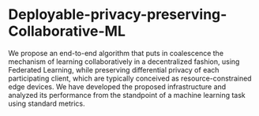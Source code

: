 # Deployable-privacy-preserving-Collaborative-ML
We propose an end-to-end algorithm that puts in coalescence the mechanism of learning collaboratively in a decentralized fashion, using Federated Learning, while preserving differential privacy of each participating client, which are typically conceived as resource-constrained edge devices. We have developed the proposed infrastructure and analyzed its performance from the standpoint of a machine learning task using standard metrics.
